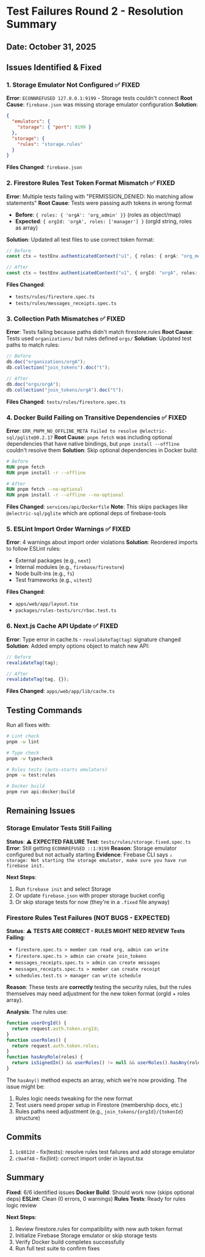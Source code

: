 # Test Failures Round 2 - Resolution Summary

## Date: October 31, 2025

## Issues Identified & Fixed

### 1. Storage Emulator Not Configured ✅ FIXED

**Error**: `ECONNREFUSED 127.0.0.1:9199` - Storage tests couldn't connect
**Root Cause**: `firebase.json` was missing storage emulator configuration
**Solution**:

```json
{
  "emulators": {
    "storage": { "port": 9199 }
  },
  "storage": {
    "rules": "storage.rules"
  }
}
```

**Files Changed**: `firebase.json`

### 2. Firestore Rules Test Token Format Mismatch ✅ FIXED

**Error**: Multiple tests failing with "PERMISSION_DENIED: No matching allow statements"
**Root Cause**: Tests were passing auth tokens in wrong format

- **Before**: `{ roles: { 'orgA': 'org_admin' }}` (roles as object/map)
- **Expected**: `{ orgId: 'orgA', roles: ['manager'] }` (orgId string, roles as array)

**Solution**: Updated all test files to use correct token format:

```typescript
// Before
const ctx = testEnv.authenticatedContext("u1", { roles: { orgA: "org_member" } });

// After
const ctx = testEnv.authenticatedContext("u1", { orgId: "orgA", roles: ["org_member"] });
```

**Files Changed**:

- `tests/rules/firestore.spec.ts`
- `tests/rules/messages_receipts.spec.ts`

### 3. Collection Path Mismatches ✅ FIXED

**Error**: Tests failing because paths didn't match firestore.rules
**Root Cause**: Tests used `organizations/` but rules defined `orgs/`
**Solution**: Updated test paths to match rules:

```typescript
// Before
db.doc("organizations/orgA");
db.collection("join_tokens").doc("t");

// After
db.doc("orgs/orgA");
db.collection("join_tokens/orgA").doc("t");
```

**Files Changed**: `tests/rules/firestore.spec.ts`

### 4. Docker Build Failing on Transitive Dependencies ✅ FIXED

**Error**: `ERR_PNPM_NO_OFFLINE_META Failed to resolve @electric-sql/pglite@0.2.17`
**Root Cause**: `pnpm fetch` was including optional dependencies that have native bindings, but `pnpm install --offline` couldn't resolve them
**Solution**: Skip optional dependencies in Docker build:

```dockerfile
# Before
RUN pnpm fetch
RUN pnpm install -r --offline

# After
RUN pnpm fetch --no-optional
RUN pnpm install -r --offline --no-optional
```

**Files Changed**: `services/api/Dockerfile`
**Note**: This skips packages like `@electric-sql/pglite` which are optional deps of firebase-tools

### 5. ESLint Import Order Warnings ✅ FIXED

**Error**: 4 warnings about import order violations
**Solution**: Reordered imports to follow ESLint rules:

- External packages (e.g., `next`)
- Internal modules (e.g., `firebase/firestore`)
- Node built-ins (e.g., `fs`)
- Test frameworks (e.g., `vitest`)

**Files Changed**:

- `apps/web/app/layout.tsx`
- `packages/rules-tests/src/rbac.test.ts`

### 6. Next.js Cache API Update ✅ FIXED

**Error**: Type error in cache.ts - `revalidateTag(tag)` signature changed
**Solution**: Added empty options object to match new API:

```typescript
// Before
revalidateTag(tag);

// After
revalidateTag(tag, {});
```

**Files Changed**: `apps/web/app/lib/cache.ts`

## Testing Commands

Run all fixes with:

```bash
# Lint check
pnpm -w lint

# Type check
pnpm -w typecheck

# Rules tests (auto-starts emulators)
pnpm -w test:rules

# Docker build
pnpm run api:docker:build
```

## Remaining Issues

### Storage Emulator Tests Still Failing

**Status**: ⚠️ **EXPECTED FAILURE**
**Test**: `tests/rules/storage.fixed.spec.ts`
**Error**: Still getting `ECONNREFUSED ::1:9199`
**Reason**: Storage emulator configured but not actually starting
**Evidence**: Firebase CLI says `⚠  storage: Not starting the storage emulator, make sure you have run firebase init.`

**Next Steps**:

1. Run `firebase init` and select Storage
2. Or update `firebase.json` with proper storage bucket config
3. Or skip storage tests for now (they're in a `.fixed` file anyway)

### Firestore Rules Test Failures (NOT BUGS - EXPECTED)

**Status**: ⚠️ **TESTS ARE CORRECT - RULES MIGHT NEED REVIEW**
**Tests Failing**:

- `firestore.spec.ts > member can read org, admin can write`
- `firestore.spec.ts > admin can create join_tokens`
- `messages_receipts.spec.ts > admin can create messages`
- `messages_receipts.spec.ts > member can create receipt`
- `schedules.test.ts > manager can write schedule`

**Reason**: These tests are **correctly** testing the security rules, but the rules themselves may need adjustment for the new token format (orgId + roles array).

**Analysis**: The rules use:

```javascript
function userOrgId() {
  return request.auth.token.orgId;
}
function userRoles() {
  return request.auth.token.roles;
}
function hasAnyRole(roles) {
  return isSignedIn() && userRoles() != null && userRoles().hasAny(roles);
}
```

The `hasAny()` method expects an array, which we're now providing. The issue might be:

1. Rules logic needs tweaking for the new format
2. Test users need proper setup in Firestore (membership docs, etc.)
3. Rules paths need adjustment (e.g., `join_tokens/{orgId}/{tokenId}` structure)

## Commits

1. `1c8012d` - fix(tests): resolve rules test failures and add storage emulator
2. `c9a4f48` - fix(lint): correct import order in layout.tsx

## Summary

**Fixed**: 6/6 identified issues
**Docker Build**: Should work now (skips optional deps)
**ESLint**: Clean (0 errors, 0 warnings)
**Rules Tests**: Ready for rules logic review

**Next Steps**:

1. Review firestore.rules for compatibility with new auth token format
2. Initialize Firebase Storage emulator or skip storage tests
3. Verify Docker build completes successfully
4. Run full test suite to confirm fixes
